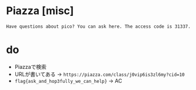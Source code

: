 # Piazza [misc]
```
Have questions about pico? You can ask here. The access code is 31337.
```

# do
- Piazzaで検索
- URLが書いてある -> `https://piazza.com/class/j0vip6is3zl6my?cid=10`
- `flag{ask_and_hop3fully_we_can_help}` -> AC
